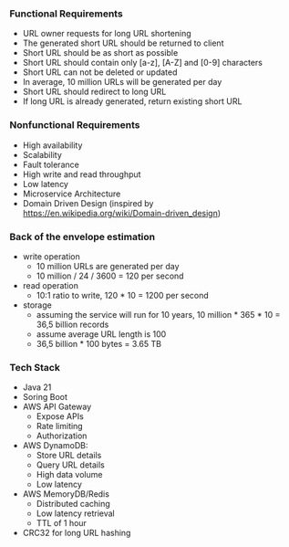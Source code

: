 ### Functional Requirements

- URL owner requests for long URL shortening
- The generated short URL should be returned to client
- Short URL should be as short as possible
- Short URL should contain only [a-z], [A-Z] and [0-9] characters 
- Short URL can not be deleted or updated
- In average, 10 million URLs will be generated per day
- Short URL should redirect to long URL
- If long URL is already generated, return existing short URL

### Nonfunctional Requirements

- High availability
- Scalability
- Fault tolerance
- High write and read throughput 
- Low latency
- Microservice Architecture
- Domain Driven Design (inspired by https://en.wikipedia.org/wiki/Domain-driven_design)

### Back of the envelope estimation

- write operation
  - 10 million URLs are generated per day 
  - 10 million / 24 / 3600 = 120 per second
- read operation
  - 10:1 ratio to write, 120 * 10 = 1200 per second
- storage
  - assuming the service will run for 10 years, 10 million * 365 * 10 = 36,5 billion records
  - assume average URL length is 100
  - 36,5 billion * 100 bytes = 3.65 TB

### Tech Stack

- Java 21
- Soring Boot
- AWS API Gateway
  - Expose APIs
  - Rate limiting
  - Authorization 
- AWS DynamoDB:
  - Store URL details
  - Query URL details
  - High data volume 
  - Low latency
- AWS MemoryDB/Redis
  - Distributed caching
  - Low latency retrieval
  - TTL of 1 hour
- CRC32 for long URL hashing

